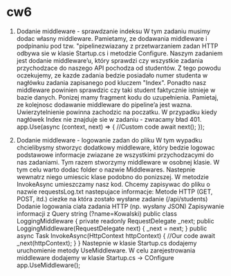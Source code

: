 # cw6

1. Dodanie middleware - sprawdzanie indeksu
W tym zadaniu musimy dodac własny middleware. Pamietamy, ze dodawania middleware i
podpinaniu pod tzw. "pipelinezwiazany z przetwarzaniem zadan HTTP odbywa sie w klasie
Startup.cs i metodzie Configure.
Naszym zadaniem jest dodanie middleware’u, który sprawdzi czy wszystkie zadania przychodzace
do naszego API pochodza od studentów. Z tego powodu oczekujemy, ze kazde zadania
bedzie posiadało numer studenta w nagłówku zadania zapisanego pod kluczem "Index".
Ponadto nasz middleware powinien sprawdzic czy taki student faktycznie istnieje w bazie
danych. Ponizej mamy fragment kodu do uzupełnienia. Pamietaj, ze kolejnosc dodawanie
middleware do pipeline’a jest wazna. Uwierzytelnienie powinna zachodzic na poczatku.
W przypadku kiedy nagłówek Index nie znajduje sie w zadaniu - zwracamy bład 401.
app.Use(async (context, next) =>
{
//Custom code
await next();
});


2. Dodanie middleware - logowanie zadan do pliku
W tym wypadku chcielibysmy stworzyc dodatkowy middleware, który bedzie logowac podstawowe
informacje zwiazane ze wszystkimi przychodzacymi do nas zadaniami. Tym razem
stworzymy middleware w osobnej klasie. W tym celu warto dodac folder o nazwie Middlewares.
Nastepnie wewnatrz niego umiescic klase podobno do ponizszej. W metodzie
InvokeAsync umieszczamy nasz kod. Chcemy zapisywac do pliku o nazwie requestsLog.txt
nastepujace informacje:
Metode HTTP (GET, POST, itd.)
ciezke na która zostało wysłane zadanie (/api/students)
Dodanie logowania ciała zadania HTTP (np. wysłany JSON)
Zapisywanie informacji z Query string (?name=Kowalski)
public class LoggingMiddleware
{
private readonly RequestDelegate _next;
public LoggingMiddleware(RequestDelegate next)
{
_next = next;
}
public async Task InvokeAsync(HttpContext httpContext)
{
//Our code
await _next(httpContext);
}
}
Nastepnie w klasie Startup.cs dodajemy uruchomienie metody UseMiddleware. W celu zarejestrowania
middleware dodajemy w klasie Startup.cs -> COnfigure
app.UseMiddleware<LoggingMiddleware>();
